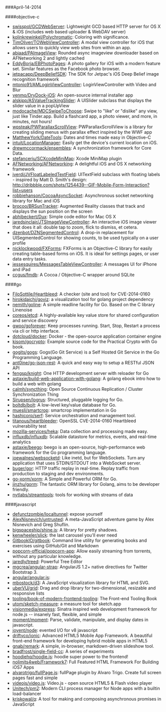 ###April-14-2014

####objective-c
* [swisspol/GCDWebServer](https://github.com/swisspol/GCDWebServer): Lightweight GCD based HTTP server for OS X & iOS (includes web based uploader & WebDAV server)
* [kolinkrewinkel/Polychromatic](https://github.com/kolinkrewinkel/Polychromatic): Coloring with significance.
* [TimOliver/TOWebViewController](https://github.com/TimOliver/TOWebViewController): A modal view controller for iOS that allows users to quickly view web sites from within an app.
* [abiaad/PAImageView](https://github.com/abiaad/PAImageView): Rounded async imageview downloader based on AFNetworking 2 and lightly cached
* [EddyBorja/EBPhotoPages](https://github.com/EddyBorja/EBPhotoPages): A photo gallery for iOS with a modern feature set. Similar features as the Facebook photo browser.
* [jetpacapp/DeepBeliefSDK](https://github.com/jetpacapp/DeepBeliefSDK): The SDK for Jetpac's iOS Deep Belief image recognition framework
* [mtonio91/AMLoginViewController](https://github.com/mtonio91/AMLoginViewController): LoginViewController with Video and Blur
* [venmo/DryDock-iOS](https://github.com/venmo/DryDock-iOS): An open-source internal installer app
* [alskipp/ASValueTrackingSlider](https://github.com/alskipp/ASValueTrackingSlider): A UISlider subclass that displays the slider value in a popUpView
* [modocache/MDCSwipeToChoose](https://github.com/modocache/MDCSwipeToChoose): Swipe to "like" or "dislike" any view, just like Tinder.app. Build a flashcard app, a photo viewer, and more, in minutes, not hours!
* [wpsteak/PWParallaxScrollView](https://github.com/wpsteak/PWParallaxScrollView): PWParallaxScrollView is a library for creating sliding menus with parallax effect inspired by the WWF app
* [MatthewYork/DateTools](https://github.com/MatthewYork/DateTools): Dates and times made easy in Objective-C
* [intuit/LocationManager](https://github.com/intuit/LocationManager): Easily get the device's current location on iOS.
* [drewmccormack/ensembles](https://github.com/drewmccormack/ensembles): A synchronization framework for Core Data.
* [stefanceriu/SCXcodeMiniMap](https://github.com/stefanceriu/SCXcodeMiniMap): Xcode MiniMap plugin
* [AFNetworking/AFNetworking](https://github.com/AFNetworking/AFNetworking): A delightful iOS and OS X networking framework
* [jverdi/JVFloatLabeledTextField](https://github.com/jverdi/JVFloatLabeledTextField): UITextField subclass with floating labels - inspired by Matt D. Smith's design: http://dribbble.com/shots/1254439--GIF-Mobile-Form-Interaction?list=users
* [robbiehanson/CocoaAsyncSocket](https://github.com/robbiehanson/CocoaAsyncSocket): Asynchronous socket networking library for Mac and iOS
* [brocoo/BRSunTracker](https://github.com/brocoo/BRSunTracker): Augmented Reality classes that track and displays the sun position on the screen
* [abhibeckert/Dux](https://github.com/abhibeckert/Dux): Simple code editor for Mac OS X
* [jaredsinclair/JTSImageViewController](https://github.com/jaredsinclair/JTSImageViewController): An interactive iOS image viewer that does it all: double tap to zoom, flick to dismiss, et cetera.
* [dzenbot/DZNSegmentedControl](https://github.com/dzenbot/DZNSegmentedControl): A drop-in replacement for UISegmentedControl for showing counts, to be used typically on a user profile
* [nicklockwood/FXForms](https://github.com/nicklockwood/FXForms):  FXForms is an Objective-C library for easily creating table-based forms on iOS. It is ideal for settings pages, or user data entry tasks.
* [jessesquires/MessagesTableViewController](https://github.com/jessesquires/MessagesTableViewController): A messages UI for iPhone and iPad
* [ccgus/fmdb](https://github.com/ccgus/fmdb): A Cocoa / Objective-C wrapper around SQLite

####go
* [FiloSottile/Heartbleed](https://github.com/FiloSottile/Heartbleed): A checker (site and tool) for CVE-2014-0160
* [hirokidaichi/goviz](https://github.com/hirokidaichi/goviz): a visualization tool for golang project dependency
* [nemith/goline](https://github.com/nemith/goline): A simple readline facility for Go.  Based on the C library Linenoise
* [coreos/etcd](https://github.com/coreos/etcd): A highly-available key value store for shared configuration and service discovery
* [gwoo/goforever](https://github.com/gwoo/goforever): Keep processes running. Start, Stop, Restart a process via cli or http interface. 
* [dotcloud/docker](https://github.com/dotcloud/docker): Docker - the open-source application container engine
* [kisom/gocrypto](https://github.com/kisom/gocrypto): Example source code for the Practical Crypto with Go book.
* [gogits/gogs](https://github.com/gogits/gogs): Gogs(Go Git Service) is a Self Hosted Git Service in the Go Programming Language.
* [ant0ine/go-json-rest](https://github.com/ant0ine/go-json-rest): A quick and easy way to setup a RESTful JSON API
* [fengsp/knight](https://github.com/fengsp/knight): One HTTP development server with reloader for Go
* [astaxie/build-web-application-with-golang](https://github.com/astaxie/build-web-application-with-golang): A golang ebook intro how to build a web with golang
* [calmh/syncthing](https://github.com/calmh/syncthing): Open Source Continuous Replication / Cluster Synchronization Thing
* [Sirupsen/logrus](https://github.com/Sirupsen/logrus): Structured, pluggable logging for Go.
* [boltdb/bolt](https://github.com/boltdb/bolt): A low-level key/value database for Go.
* [muesli/smartcrop](https://github.com/muesli/smartcrop): smartcrop implementation in Go
* [hashicorp/serf](https://github.com/hashicorp/serf): Service orchestration and management tool.
* [titanous/heartbleeder](https://github.com/titanous/heartbleeder): OpenSSL CVE-2014-0160 Heartbleed vulnerability test
* [mozilla-services/heka](https://github.com/mozilla-services/heka): Data collection and processing made easy.
* [influxdb/influxdb](https://github.com/influxdb/influxdb): Scalable datastore for metrics, events, and real-time analytics
* [astaxie/beego](https://github.com/astaxie/beego): beego is an open-source, high-performance web framework for the Go programming language.
* [joewalnes/websocketd](https://github.com/joewalnes/websocketd): Like inetd, but for WebSockets. Turn any application that uses STDIN/STDOUT into a WebSocket server.
* [buger/gor](https://github.com/buger/gor): HTTP traffic replay in real-time. Replay traffic from production to staging and dev environments.  
* [go-xorm/xorm](https://github.com/go-xorm/xorm): A Simple and Powerful ORM for Go.
* [jinzhu/gorm](https://github.com/jinzhu/gorm): The fantastic ORM library for Golang, aims to be developer friendly.
* [nytlabs/streamtools](https://github.com/nytlabs/streamtools): tools for working with streams of data

####javascript
* [defunctzombie/localtunnel](https://github.com/defunctzombie/localtunnel): expose yourself
* [AlexNisnevich/untrusted](https://github.com/AlexNisnevich/untrusted): A meta-JavaScript adventure game by Alex Nisnevich and Greg Shuflin.
* [bigspaceship/shine.js](https://github.com/bigspaceship/shine.js): A library for pretty shadows.
* [kenwheeler/slick](https://github.com/kenwheeler/slick): the last carousel you'll ever need
* [GitbookIO/gitbook](https://github.com/GitbookIO/gitbook): Command line utility for generating books and exercises using GitHub/Git and Markdown
* [popcorn-official/popcorn-app](https://github.com/popcorn-official/popcorn-app): Allow easily streaming from torrents, without any particular knowledge.
* [jaredly/treed](https://github.com/jaredly/treed): Powerful Tree Editor
* [mgcrea/angular-strap](https://github.com/mgcrea/angular-strap): AngularJS 1.2+ native directives for Twitter Bootstrap 3.
* [angular/angular.js](https://github.com/angular/angular.js): 
* [mbostock/d3](https://github.com/mbostock/d3): A JavaScript visualization library for HTML and SVG.
* [uberVU/grid](https://github.com/uberVU/grid): Drag and drop library for two-dimensional, resizable and responsive lists
* [tooling/book-of-modern-frontend-tooling](https://github.com/tooling/book-of-modern-frontend-tooling): The Front-end Tooling Book
* [utom/sketch-measure](https://github.com/utom/sketch-measure): a measure tool for sketch.app
* [visionmedia/express](https://github.com/visionmedia/express): Sinatra inspired web development framework for node.js -- insanely fast, flexible, and simple
* [moment/moment](https://github.com/moment/moment): Parse, validate, manipulate, and display dates in javascript.
* [joyent/node](https://github.com/joyent/node): evented I/O for v8 javascript
* [driftyco/ionic](https://github.com/driftyco/ionic): Advanced HTML5 Mobile App Framework. A beautiful front-end framework for developing hybrid mobile apps in HTML5
* [gnab/remark](https://github.com/gnab/remark): A simple, in-browser, markdown-driven slideshow tool.
* [bradfrost/single-field-cc](https://github.com/bradfrost/single-field-cc): A series of experiments
* [hoodiehq/hoodie.js](https://github.com/hoodiehq/hoodie.js): hoodie super power to the frontend!
* [nolimits4web/Framework7](https://github.com/nolimits4web/Framework7): Full Featured HTML Framework For Building iOS7 Apps
* [alvarotrigo/fullPage.js](https://github.com/alvarotrigo/fullPage.js): fullPage plugin by Alvaro Trigo. Create full screen pages fast and simple
* [videojs/video.js](https://github.com/videojs/video.js): Video.js - open source HTML5 & Flash video player
* [Unitech/pm2](https://github.com/Unitech/pm2): Modern CLI process manager for Node apps with a builtin load-balancer
* [kriskowal/q](https://github.com/kriskowal/q): A tool for making and composing asynchronous promises in JavaScript
